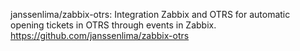 

janssenlima/zabbix-otrs: Integration Zabbix and OTRS for automatic opening tickets in OTRS through events in Zabbix. 
https://github.com/janssenlima/zabbix-otrs